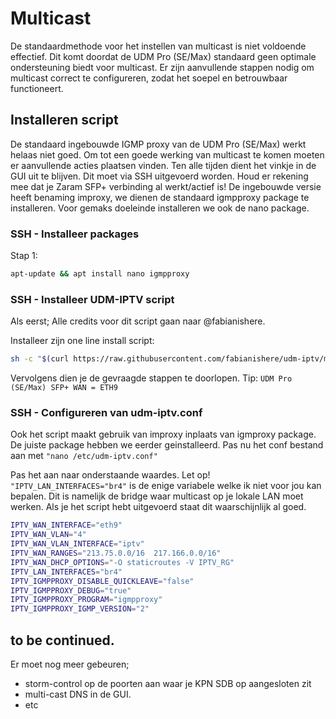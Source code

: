 # Multicast
De standaardmethode voor het instellen van multicast is niet voldoende effectief. Dit komt doordat de UDM Pro (SE/Max) standaard geen optimale ondersteuning biedt voor multicast. Er zijn aanvullende stappen nodig om multicast correct te configureren, zodat het soepel en betrouwbaar functioneert.

## Installeren script

De standaard ingebouwde IGMP proxy van de UDM Pro (SE/Max) werkt helaas niet goed. Om tot een goede werking van multicast te komen moeten er aanvullende acties plaatsen vinden. Ten alle tijden dient het vinkje in de GUI uit te blijven.
Dit moet via SSH uitgevoerd worden. Houd er rekening mee dat je Zaram SFP+ verbinding al werkt/actief is!
De ingebouwde versie heeft benaming improxy, we dienen de standaard igmpproxy package te installeren. Voor gemaks doeleinde installeren we ook de nano package.

### SSH - Installeer packages
Stap 1:
```bash
apt-update && apt install nano igmpproxy
```

### SSH - Installeer UDM-IPTV script
Als eerst; Alle credits voor dit script gaan naar @fabianishere.

Installeer zijn one line install script:
```bash
sh -c "$(curl https://raw.githubusercontent.com/fabianishere/udm-iptv/master/install.sh -sSf)"
```
Vervolgens dien je de gevraagde stappen te doorlopen. Tip: ``UDM Pro (SE/Max) SFP+ WAN = ETH9``

### SSH - Configureren van udm-iptv.conf
Ook het script maakt gebruik van improxy inplaats van igmproxy package. De juiste package hebben we eerder geinstalleerd.
Pas nu het conf bestand aan met ``"nano /etc/udm-iptv.conf"``

Pas het aan naar onderstaande waardes. Let op! ``"IPTV_LAN_INTERFACES="br4"`` is de enige variabele welke ik niet voor jou kan bepalen.
Dit is namelijk de bridge waar multicast op je lokale LAN moet werken. Als je het script hebt uitgevoerd staat dit waarschijnlijk al goed.

```bash
IPTV_WAN_INTERFACE="eth9"
IPTV_WAN_VLAN="4"
IPTV_WAN_VLAN_INTERFACE="iptv"
IPTV_WAN_RANGES="213.75.0.0/16  217.166.0.0/16"
IPTV_WAN_DHCP_OPTIONS="-O staticroutes -V IPTV_RG"
IPTV_LAN_INTERFACES="br4"
IPTV_IGMPPROXY_DISABLE_QUICKLEAVE="false"
IPTV_IGMPPROXY_DEBUG="true"
IPTV_IGMPPROXY_PROGRAM="igmpproxy"
IPTV_IGMPPROXY_IGMP_VERSION="2"
```

## to be continued.
Er moet nog meer gebeuren;
- storm-control op de poorten aan waar je KPN SDB op aangesloten zit
- multi-cast DNS in de GUI.
- etc
